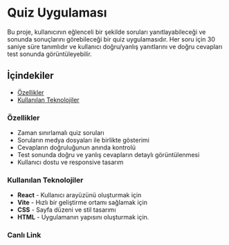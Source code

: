 # Quiz Uygulaması

Bu proje, kullanıcının eğlenceli bir şekilde soruları yanıtlayabileceği ve sonunda sonuçlarını görebileceği bir quiz uygulamasıdır. Her soru için 30 saniye süre tanımlıdır ve kullanıcı doğru/yanlış yanıtlarını ve doğru cevapları test sonunda görüntüleyebilir.

## İçindekiler
- [Özellikler](#özellikler)
- [Kullanılan Teknolojiler](#kullanılan-teknolojiler)
### Özellikler

- Zaman sınırlamalı quiz soruları
- Soruların medya dosyaları ile birlikte gösterimi
- Cevapların doğruluğunun anında kontrolü
- Test sonunda doğru ve yanlış cevapların detaylı görüntülenmesi
- Kullanıcı dostu ve responsive tasarım

### Kullanılan Teknolojiler

- **React** - Kullanıcı arayüzünü oluşturmak için
- **Vite** - Hızlı bir geliştirme ortamı sağlamak için
- **CSS** - Sayfa düzeni ve stil tasarımı
- **HTML** - Uygulamanın yapısını oluşturmak için.

### Canlı Link



